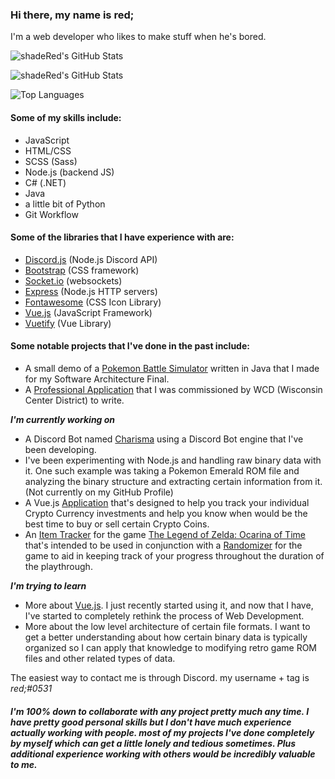 ### Hi there, my name is red;

I'm a web developer who likes to make stuff when he's bored.

![shadeRed's GitHub Stats](https://github-readme-stats.vercel.app/api?username=shadeRed&include_all_commits=true&show_icons=true&hide_border=true&title_color=f42069&icon_color=f42069&bg_color=00000000&text_color=f42069)

![shadeRed's GitHub Stats](https://github-readme-stats.vercel.app/api?username=shadeRed&theme=radial)

![Top Languages](https://github-readme-stats.vercel.app/api/top-langs/?username=shadeRed&layout=compact&exclude_repo=portfolio&hide_border=true&title_color=f42069&bg_color=00000000&text_color=f42069&card_width=450)

#### Some of my skills include:
- JavaScript
- HTML/CSS
- SCSS (Sass)
- Node.js (backend JS)
- C# (.NET)
- Java
- a little bit of Python
- Git Workflow

#### Some of the libraries that I have experience with are:
- [Discord.js](https://discord.js.org/) (Node.js Discord API)
- [Bootstrap](https://getbootstrap.com/) (CSS framework)
- [Socket.io](https://socket.io/) (websockets)
- [Express](https://expressjs.com/) (Node.js HTTP servers)
- [Fontawesome](https://fontawesome.com/) (CSS Icon Library)
- [Vue.js](https://vuejs.org/) (JavaScript Framework)
- [Vuetify](https://vuejs.org/) (Vue Library)

#### Some notable projects that I've done in the past include:
- A small demo of a [Pokemon Battle Simulator](https://github.com/shadeRed/pokemonBattleSimulator) written in Java that I made for my Software Architecture Final.
- A [Professional Application](https://github.com/shadeRed/wcd-portfolio) that I was commissioned by WCD (Wisconsin Center District) to write.

***I'm currently working on***
- A Discord Bot named [Charisma](https://github.com/shadeRed/charisma) using a Discord Bot engine that I've been developing.
- I've been experimenting with Node.js and handling raw binary data with it. One such example was taking a Pokemon Emerald ROM file and analyzing the binary structure and extracting certain information from it. (Not currently on my GitHub Profile)
- A Vue.js [Application](https://github.com/shadeRed/crypto-app) that's designed to help you track your individual Crypto Currency investments and help you know when would be the best time to buy or sell certain Crypto Coins.
- An [Item Tracker](https://github.com/shadeRed/ootr-item-tracker) for the game [The Legend of Zelda: Ocarina of Time](https://en.wikipedia.org/wiki/The_Legend_of_Zelda:_Ocarina_of_Time) that's intended to be used in conjunction with a [Randomizer](https://ootrandomizer.com/) for the game to aid in keeping track of your progress throughout the duration of the playthrough.

***I'm trying to learn***
- More about [Vue.js](https://vuejs.org/). I just recently started using it, and now that I have, I've started to completely rethink the process of Web Development.
- More about the low level architecture of certain file formats. I want to get a better understanding about how certain binary data is typically organized so I can apply that knowledge to modifying retro game ROM files and other related types of data.

The easiest way to contact me is through Discord. my username + tag is *red;#0531*

##### I'm 100% down to collaborate with any project pretty much any time. I have pretty good personal skills but I don't have much experience actually working with people. most of my projects I've done completely by myself which can get a little lonely and tedious sometimes. Plus additional experience working with others would be incredibly valuable to me.
